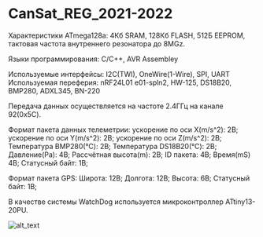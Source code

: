 # CanSat_REG_2021-2022
Характеристики ATmega128a:
4Кб SRAM, 128Кб FLASH, 512Б EEPROM, тактовая частота внутреннего резонатора до 8MGz.

Языки программирования: C/C++, AVR Assembley

Используемые интерфейсы: I2C(TWI), OneWire(1-Wire), SPI, UART
Используемая переферия: nRF24L01 e01-spln2, HW-125, DS18B20, BMP280, ADXL345, BN-220

Передача данных осуществляется на частоте 2.4ГГц на канале 92(0x5C).

Формат пакета данных телеметрии:
ускорение по оси X(m/s^2): 2B;
ускорение по оси Y(m/s^2): 2B;
ускорение по оси Z(m/s^2): 2B;
Температура BMP280(℃):    2B;
Температура DS18B20(℃):   2B;
Давление(Pa):              4B;
Рассчётная высота(m):      2B;
ID пакета:                 4B;
Время(mS)                  4B;
Статусный байт:            1B;

Формат пакета GPS:
Широта:         12B;
Долгота:        12B;
Высота:         6B;
Статусный байт: 1B;

В качестве системы WatchDog используется микроконтроллер ATtiny13-20PU.

![alt_text](https://github.com/OBRATEN/SPORADIC-3_CANSAT-REG_2022/blob/main/l0.png)
